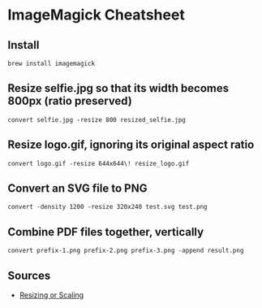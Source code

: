 # ImageMagick Cheatsheet

## Install

`brew install imagemagick`

## Resize selfie.jpg so that its width becomes 800px (ratio preserved)

`convert selfie.jpg -resize 800 resized_selfie.jpg`

## Resize logo.gif, ignoring its original aspect ratio

`convert logo.gif -resize 644x644\! resize_logo.gif`

## Convert an SVG file to PNG

`convert -density 1200 -resize 320x240 test.svg test.png`

## Combine PDF files together, vertically

`convert prefix-1.png prefix-2.png prefix-3.png -append result.png`

## Sources

- [Resizing or Scaling](http://www.imagemagick.org/Usage/resize/)
